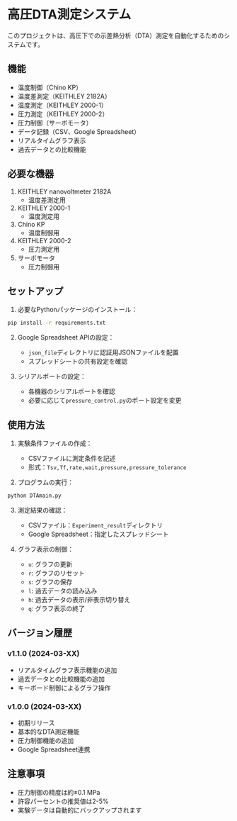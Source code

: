 # 高圧DTA測定システム

このプロジェクトは、高圧下での示差熱分析（DTA）測定を自動化するためのシステムです。

## 機能

- 温度制御（Chino KP）
- 温度差測定（KEITHLEY 2182A）
- 温度測定（KEITHLEY 2000-1）
- 圧力測定（KEITHLEY 2000-2）
- 圧力制御（サーボモータ）
- データ記録（CSV、Google Spreadsheet）
- リアルタイムグラフ表示
- 過去データとの比較機能

## 必要な機器

1. KEITHLEY nanovoltmeter 2182A
   - 温度差測定用
2. KEITHLEY 2000-1
   - 温度測定用
3. Chino KP
   - 温度制御用
4. KEITHLEY 2000-2
   - 圧力測定用
5. サーボモータ
   - 圧力制御用

## セットアップ

1. 必要なPythonパッケージのインストール：
```bash
pip install -r requirements.txt
```

2. Google Spreadsheet APIの設定：
   - `json_file`ディレクトリに認証用JSONファイルを配置
   - スプレッドシートの共有設定を確認

3. シリアルポートの設定：
   - 各機器のシリアルポートを確認
   - 必要に応じて`pressure_control.py`のポート設定を変更

## 使用方法

1. 実験条件ファイルの作成：
   - CSVファイルに測定条件を記述
   - 形式：`Tsv,Tf,rate,wait,pressure,pressure_tolerance`

2. プログラムの実行：
```bash
python DTAmain.py
```

3. 測定結果の確認：
   - CSVファイル：`Experiment_result`ディレクトリ
   - Google Spreadsheet：指定したスプレッドシート

4. グラフ表示の制御：
   - `u`: グラフの更新
   - `r`: グラフのリセット
   - `s`: グラフの保存
   - `l`: 過去データの読み込み
   - `h`: 過去データの表示/非表示切り替え
   - `q`: グラフ表示の終了

## バージョン履歴

### v1.1.0 (2024-03-XX)
- リアルタイムグラフ表示機能の追加
- 過去データとの比較機能の追加
- キーボード制御によるグラフ操作

### v1.0.0 (2024-03-XX)
- 初期リリース
- 基本的なDTA測定機能
- 圧力制御機能の追加
- Google Spreadsheet連携

## 注意事項

- 圧力制御の精度は約±0.1 MPa
- 許容パーセントの推奨値は2-5%
- 実験データは自動的にバックアップされます
